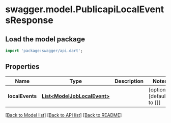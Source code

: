 # swagger.model.PublicapiLocalEventsResponse

## Load the model package
```dart
import 'package:swagger/api.dart';
```

## Properties
Name | Type | Description | Notes
------------ | ------------- | ------------- | -------------
**localEvents** | [**List&lt;ModelJobLocalEvent&gt;**](ModelJobLocalEvent.md) |  | [optional] [default to []]

[[Back to Model list]](../README.md#documentation-for-models) [[Back to API list]](../README.md#documentation-for-api-endpoints) [[Back to README]](../README.md)

